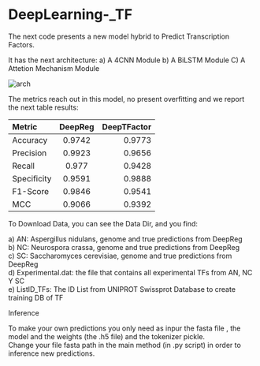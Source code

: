 # DeepLearning-_TF
The next code presents a new model hybrid to Predict Transcription Factors.

It has the next architecture:
a) A 4CNN Module
b) A BiLSTM Module
C) A Attetion Mechanism Module


![arch](https://github.com/LeonardoLed/DeepLearning-_TF/assets/33387734/3257648e-890f-4a30-b607-47cd893732e3)



The metrics reach out in this model, no present overfitting and we report the next table results:

| Metric     | DeepReg      | DeepTFactor  |
| :------------ |   :---:       | --------: |
| Accuracy        | 0.9742         | 0.9773  |
| Precision        | 0.9923         | 0.9656   |
| Recall        | 0.977        | 0.9428  |
| Specificity        | 0.9591         | 0.9888   |
| F1-Score        | 0.9846         | 0.9541   |
| MCC       | 0.9066         | 0.9392 |

To Download Data, you can see the Data Dir, and you find:

a) AN: Aspergillus nidulans, genome and true predictions from DeepReg <br/>
b) NC: Neurospora crassa, genome and true predictions from DeepReg  <br/>
c) SC: Saccharomyces cerevisiae, genome and true predictions from DeepReg  <br/>
d) Experimental.dat: the file that contains all experimental TFs from AN, NC Y SC <br/>
e) ListID_TFs: The ID List from UNIPROT Swissprot Database to create training DB of TF  <br/>

Inference

To make your own predictions you only need as inpur the fasta file , the model and the weights (the .h5 file) and the tokenizer pickle.  <br/>
Change your file fasta path in the main method (in .py script) in order to inference new predictions. 



